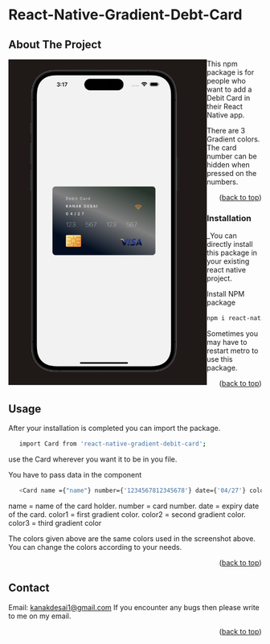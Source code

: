 # React-Native-Gradient-Debt-Card

## About The Project

<!-- ![](https://github.com/kanakdesai/React-native-gradient-debit-card/blob/main/product.png) -->
<a href="url"><img src="https://github.com/kanakdesai/React-native-gradient-debit-card/blob/main/product.png" align="left" height="648" width="395" ></a>



This npm package is for people who want to add a Debit Card in their React Native app. 

There are 3 Gradient colors. 
The card number can be hidden when pressed on the numbers.




<p align="right">(<a href="#readme-top">back to top</a>)</p>

### Installation

_You can directly install this package in your existing react native project.


 Install NPM package
   ```sh
   npm i react-native-gradient-debit-card
   ```
Sometimes you may have to restart metro to use this package.

<p align="right">(<a href="#readme-top">back to top</a>)</p>

<!-- USAGE EXAMPLES -->
## Usage

After your installation is completed you can import the package.
```sh
   import Card from 'react-native-gradient-debit-card';
   ```
   
   use the Card wherever you want it to be in you file.
   
   You have to pass data in the <Card> component
```sh
   <Card name ={"name"} number={'1234567812345678'} date={'04/27'} color1={'#233329'} color2={'grey'} color3={'#000E21'}/>
```
name = name of the card holder.
number = card number.
date = expiry date of the card.
color1 = first gradient color.
color2 = second gradient color.
color3 = third gradient color

The colors given above are the same colors used in the screenshot above.
You can change the colors according to your needs.


<p align="right">(<a href="#readme-top">back to top</a>)</p>

<!-- CONTACT -->
## Contact

Email: kanakdesai1@gmail.com
If you encounter any bugs then please write to me on my email.

<p align="right">(<a href="#readme-top">back to top</a>)</p>

